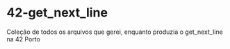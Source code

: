 # 42-get_next_line

Coleção de todos os arquivos que gerei, enquanto produzia o get_next_line na 42 Porto
